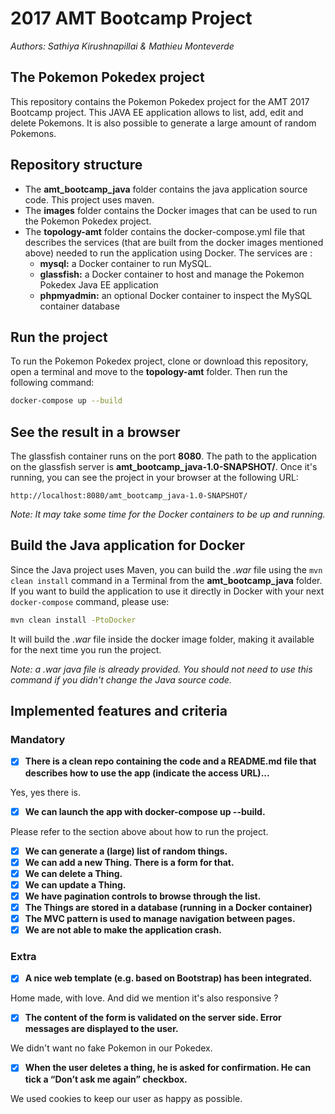 # 2017 AMT Bootcamp Project #
*Authors: Sathiya Kirushnapillai & Mathieu Monteverde*

## The Pokemon Pokedex project ##
This repository contains the Pokemon Pokedex project for the AMT 2017 Bootcamp project. 
This JAVA EE application allows to list, add, edit and delete Pokemons. It is also possible to generate a large amount of random Pokemons. 

## Repository structure ##
- The **amt_bootcamp_java** folder contains the java application source code. This project uses maven.
- The **images** folder contains the Docker images that can be used to run the Pokemon Pokedex project.
- The **topology-amt** folder contains the docker-compose.yml file that describes the services (that are built from the docker images mentioned above) needed to run the application using Docker. The services are :
	- **mysql:** a Docker container to run MySQL.
	- **glassfish:** a Docker container to host and manage the Pokemon Pokedex Java EE application
	- **phpmyadmin:** an optional Docker container to inspect the MySQL container database

## Run the project ##
To run the Pokemon Pokedex project, clone or download this repository, open a terminal and move to the **topology-amt** folder. Then run the following command: 

```bash
docker-compose up --build
```

## See the result in a browser ##
The glassfish container runs on the port **8080**. The path to the application on the glassfish server is **amt_bootcamp_java-1.0-SNAPSHOT/**. Once it's running, you can see the project in your browser at the following URL:
```
http://localhost:8080/amt_bootcamp_java-1.0-SNAPSHOT/
```
*Note: It may take some time for the Docker containers to be up and running.*

## Build the Java application for Docker ##
Since the Java project uses Maven, you can build the *.war* file using the `mvn clean install` command in a Terminal from the **amt_bootcamp_java** folder. If you want to build the application to use it directly in Docker with your next `docker-compose` command, please use:
```bash
mvn clean install -PtoDocker
```
It will build the *.war* file inside the docker image folder, making it available for the next time you run the project.

*Note: a .war java file is already provided. You should not need to use this command if you didn't change the Java source code.*

## Implemented features and criteria ##

### Mandatory ###

- [x] **There is a clean repo containing the code and a README.md file that describes how to use the app (indicate the access URL)...**

Yes, yes there is.

- [x] **We can launch the app with docker-compose up --build.**

Please refer to the section above about how to run the project.


- [x] **We can generate a (large) list of random things.**
- [x] **We can add a new Thing. There is a form for that.**
- [x] **We can delete a Thing.**
- [x] **We can update a Thing.**
- [x] **We have pagination controls to browse through the list.**
- [x] **The Things are stored in a database (running in a Docker container)**
- [x] **The MVC pattern is used to manage navigation between pages.**
- [x] **We are not able to make the application crash.**

### Extra ###

- [x] **A nice web template (e.g. based on Bootstrap) has been integrated.**

Home made, with love. And did we mention it's also responsive ? 

- [x] **The content of the form is validated on the server side. Error messages are displayed to the user.**

We didn't want no fake Pokemon in our Pokedex.

- [x] **When the user deletes a thing, he is asked for confirmation. He can tick a “Don’t ask me again” checkbox.**

We used cookies to keep our user as happy as possible.
